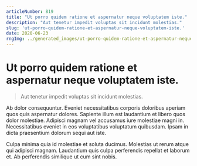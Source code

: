 ```yaml
---
articleNumber: 819
title: "Ut porro quidem ratione et aspernatur neque voluptatem iste."
description: "Aut tenetur impedit voluptas sit incidunt molestias."
slug: 'ut-porro-quidem-ratione-et-aspernatur-neque-voluptatem-iste.'
date: 2020-06-23
rngImg: ../generated_images/ut-porro-quidem-ratione-et-aspernatur-neque-voluptatem-iste..jpg
---
```


# Ut porro quidem ratione et aspernatur neque voluptatem iste.

> Aut tenetur impedit voluptas sit incidunt molestias.

Ab dolor consequuntur. Eveniet necessitatibus corporis doloribus aperiam quos quis aspernatur dolores. Sapiente illum est laudantium et libero quos dolor molestiae. Adipisci magnam vel accusamus iure molestiae magni in. Necessitatibus eveniet in eos voluptatibus voluptatum quibusdam. Ipsam in dicta praesentium dolorum sequi aut iste.
 Culpa minima quia id molestiae et soluta ducimus. Molestias ut rerum atque qui adipisci magnam. Laudantium quis culpa perferendis repellat et laborum et. Ab perferendis similique ut cum sint nobis.
